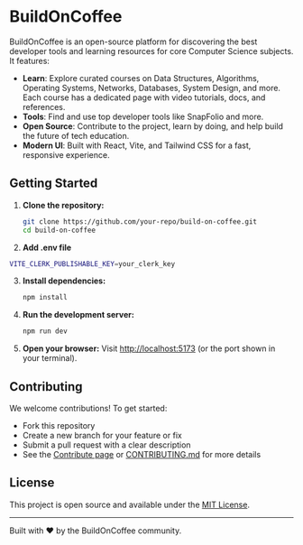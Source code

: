 # BuildOnCoffee

BuildOnCoffee is an open-source platform for discovering the best developer tools and learning resources for core Computer Science subjects. It features:

- **Learn**: Explore curated courses on Data Structures, Algorithms, Operating Systems, Networks, Databases, System Design, and more. Each course has a dedicated page with video tutorials, docs, and references.
- **Tools**: Find and use top developer tools like SnapFolio and more.
- **Open Source**: Contribute to the project, learn by doing, and help build the future of tech education.
- **Modern UI**: Built with React, Vite, and Tailwind CSS for a fast, responsive experience.

## Getting Started

1. **Clone the repository:**
   ```bash
   git clone https://github.com/your-repo/build-on-coffee.git
   cd build-on-coffee
   ```
2. **Add .env file**
```bash
VITE_CLERK_PUBLISHABLE_KEY=your_clerk_key
```
3. **Install dependencies:**
   ```bash
   npm install
   ```
4. **Run the development server:**
   ```bash
   npm run dev
   ```
5. **Open your browser:**
   Visit [http://localhost:5173](http://localhost:5173) (or the port shown in your terminal).

## Contributing

We welcome contributions! To get started:
- Fork this repository
- Create a new branch for your feature or fix
- Submit a pull request with a clear description
- See the [Contribute page](./src/Component/Contribute.jsx) or [CONTRIBUTING.md](https://github.com/anup2702/build-on-coffee/blob/main/CONTRIBUTING.md) for more details

## License

This project is open source and available under the [MIT License](LICENSE).

---

Built with ❤️ by the BuildOnCoffee community.
